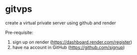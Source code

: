# gitvps
create a virtual private server using github and render

Pre-requisite:
1. sign up on render (https://dashboard.render.com/register)
2. have na account in GitHub (https://github.com/signup)
